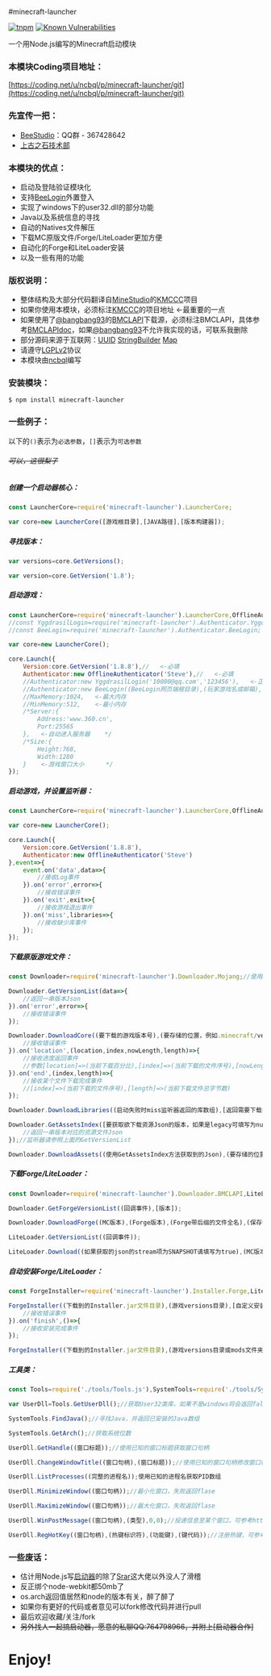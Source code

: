 #minecraft-launcher

[![tnpm](http://npm.taobao.org/badge/v/minecraft-launcher.svg?style=flat-square)](http://npm.taobao.org/package/minecraft-launcher) [![Known Vulnerabilities](https://snyk.io/test/npm/minecraft-launcher/badge.svg)](https://snyk.io/test/npm/minecraft-launcher)

一个用Node.js编写的Minecraft启动模块

### 本模块Coding项目地址：

[https://coding.net/u/ncbql/p/minecraft-launcher/git](https://coding.net/u/ncbql/p/minecraft-launcher/git)

### 先宣传一把：

- [BeeStudio](http://jq.qq.com/?_wv=1027&k=27xer22)：QQ群 - 367428642
- [上古之石技术部](http://www.mcbbs.net/group-324-1.html)

### 本模块的优点：

- 启动及登陆验证模块化
- 支持[BeeLogin](http://www.mcbbs.net/thread-457773-1-1.html)外置登入
- 实现了windows下的user32.dll的部分功能
- Java以及系统信息的寻找
- 自动的Natives文件解压
- 下载MC原版文件/Forge/LiteLoader更加方便
- 自动化的Forge和LiteLoader安装
- 以及一些有用的功能

### 版权说明：

- 整体结构及大部分代码翻译自[MineStudio](https://github.com/MineStudio)的[KMCCC](https://github.com/MineStudio/KMCCC)项目
- 如果你使用本模块，必须标注[KMCCC](https://github.com/MineStudio/KMCCC)的项目地址   <-最重要的一点
- 如果使用了[@bangbang93](http://weibo.com/bangbang93)的[BMCLAPI](http://bmclapi2.bangbang93.com/)下载源，必须标注BMCLAPI，具体参考[BMCLAPIdoc](http://bmclapi2.bangbang93.com/doc/)，如果[@bangbang93](http://weibo.com/bangbang93)不允许我实现的话，可联系我删除
- 部分源码来源于互联网：[UUID](http://www.cnblogs.com/greengnn/archive/2011/10/06/2199719.html)  [StringBuilder](http://blog.csdn.net/lynnlovemin/article/details/11476417) [Map](http://blog.sina.com.cn/s/blog_7e9c5b6801016oyz.html)
- 请遵守[LGPLv2](http://www.cnblogs.com/findumars/p/3556883.html)协议
- 本模块由[ncbql](http://www.mcbbs.net/home.php?mod=space&uid=897711)编写

### 安装模块：

    $ npm install minecraft-launcher

### 一些例子：

以下的`()`表示为`必选参数`，`[]`表示为`可选参数`

###### ~~可以，这很梨子~~<br>

##### 创建一个启动器核心：

```javascript
const LauncherCore=require('minecraft-launcher').LauncherCore;

var core=new LauncherCore([游戏根目录],[JAVA路径],[版本构建器]);
```

##### 寻找版本：

```javascript
var versions=core.GetVersions();

var version=core.GetVersion('1.8');
```

##### 启动游戏：

```javascript
const LauncherCore=require('minecraft-launcher').LauncherCore,OfflineAuthenticator=require('minecraft-launcher').Authenticator.Offline;
//const YggdrasilLogin=require('minecraft-launcher').Authenticator.Yggdrasil;    <-正版登陆库
//const BeeLogin=require('minecraft-launcher').Authenticator.BeeLogin;    <-BeeLogin登陆库

var core=new LauncherCore();

core.Launch({
    Version:core.GetVersion('1.8.8'),//   <-必填
    Authenticator:new OfflineAuthenticator('Steve'),//   <-必填
    //Authenticator:new YggdrasilLogin('10000@qq.com','123456'),   <-正版登陆
    //Authenticator:new BeeLogin((BeeLogin网页端根目录),(玩家游戏名或邮箱),(玩家密码),[若采用BeeLoginMOD请填写.minecradr下的config文件夹完整目录],[是否使用正版登入]),
	//MaxMemory:1024,   <-最大内存
	//MinMemory:512,    <-最小内存
	/*Server:{
        Address:'www.360.cn',
        Port:25565
    },   <-自动进入服务器    */
	/*Size:{
        Height:768,
        Width:1280
    }    <-游戏窗口大小      */
});
```

##### 启动游戏，并设置监听器：

```javascript
const LauncherCore=require('minecraft-launcher').LauncherCore,OfflineAuthenticator=require('minecraft-launcher').Authenticator.Offline;

var core=new LauncherCore();

core.Launch({
    Version:core.GetVersion('1.8.8'),
    Authenticator:new OfflineAuthenticator('Steve')
},event=>{
    event.on('data',data=>{
        //接收Log事件
    }).on('error',error=>{
        //接收错误事件
    }).on('exit',exit=>{
        //接收游戏退出事件
    }).on('miss',libraries=>{
        //接收缺少库事件
    });
});
```

##### 下载原版游戏文件：

```javascript
const Downloader=require('minecraft-launcher').Downloader.Mojang;//使用Mojang源进行下载

Downloader.GetVersionList(data=>{
    //返回一串版本Json
}).on('error',error=>{
    //接收错误事件
});

Downloader.DownloadCore((要下载的游戏版本号),(要存储的位置，例如.minecraft/versions/1.8.8/)).on('error',error=>{
    //接收错误事件
}).on('location',(location,index,nowLength,length)=>{
    //接收进度返回事件
    //参数[location]=>(当前下载百分比),[index]=>(当前下载的文件序号),[nowLength]=>(当前下载文件已下载的字节数),[length]=>(当前下载文件总字节数)
}).on('end',(index,length)=>{
    //接收某个文件下载完成事件
    //[index]=>(当前下载的文件序号),[length]=>(当前下载文件总字节数)
});

Downloader.DownloadLibraries((启动失败时miss监听器返回的库数组),[返回需要下载的库文件数组，例如libraries=>{}]);//监听器请参照上面的DownloadCore

Downloader.GetAssetsIndex([要获取欲下载资源Json的版本，如果是legacy可填写为null],(要存储的位置，例如.minecraft/assets/),assets=>{
    //返回一串版本对应的资源文件Json
});//监听器请参照上面的GetVersionList

Downloader.DownloadAssets((使用GetAssetsIndex方法获取到的Json),(要存储的位置，例如.minecraft/libraries/),[返回需要下载的资源文件数组，例如assets=>{}]);//监听器请参照上面的DownloadCore
```

##### 下载Forge/LiteLoader：

```javascript
const Downloader=require('minecraft-launcher').Downloader.BMCLAPI,LiteLoader=require('minecraft-launcher').Downloader.LiteLoader;//使用BMCLAPI源和LiteLoader源进行下载，监听器可参考上面的原版文件下载

Downloader.GetForgeVersionList((回调事件),[版本]);

Downloader.DownloadForge((MC版本),(Forge版本),(Forge带后缀的文件全名),(保存位置),[Forge分支]);

LiteLoader.GetVersionList((回调事件));

LiteLoader.Download((如果获取的json的stream项为SNAPSHOT请填写为true),(MC版本),(保存位置));
```

##### 自动安装Forge/LiteLoader：

```javascript
const ForgeInstaller=require('minecraft-launcher').Installer.Forge,LiteLoaderInstaller=require('minecraft-launcher').Installer.LiteLoader;

ForgeInstaller((下载到的Installer.jar文件目录),(游戏versions目录),[自定义安装的游戏版本名],[原版核心文件版本名]).on('error',error=>{
    //接收错误事件
}).on('finish',()=>{
    //接收安装完成事件
});

ForgeInstaller((下载到的Installer.jar文件目录),(游戏versions目录或mods文件夹),[如果安装了Forge推荐填写true，并修改前一个参数为版本对应的mods文件夹],[自定义安装的游戏版本名],[原版核心文件版本名]);//监听器请参考Forge自动安装
```

##### 工具类：

```javascript
const Tools=require('./tools/Tools.js'),SystemTools=require('./tools/SystemTools.js');

var UserDll=Tools.GetUserDll();//获取User32类库，如果不是windows将会返回false，本部分由Ivan提供，仅支持node.js 6.x的版本

SystemTools.FindJava();//寻找Java，并返回已安装的Java数组

SystemTools.GetArch();//获取系统位数

UserDll.GetHandle((窗口标题));//使用已知的窗口标题获取窗口句柄

UserDll.ChangeWindowTitle((窗口句柄),(窗口标题));//使用已知的窗口句柄修改窗口标题

UserDll.ListProcesses((完整的进程名));使用已知的进程名获取PID数组

UserDll.MinimizeWindow((窗口句柄));//最小化窗口，失败返回flase

UserDll.MaximizeWindow((窗口句柄));//最大化窗口，失败返回flase

UserDll.WinPostMessage((窗口句柄),(类型),0,0);//投递信息至某个窗口，可参考http://blog.csdn.net/yanruichong/article/details/6751209

UserDll.RegHotKey((窗口句柄),(热键标识符),(功能键),(键代码));//注册热键，可参考http://baike.so.com/doc/5906219-6119121.html
```

### 一些废话：

- 估计用Node.js写[启动器](http://www.mcbbs.net/forum.php?mod=viewthread&tid=601390)的除了[Srar](http://www.mcbbs.net/home.php?mod=space&uid=1129071)这大佬以外没人了滑稽
- 反正绑个node-webkit都50mb了
- os.arch返回值居然和node的版本有关，醉了醉了
- 如果你有更好的代码或者意见可以fork修改代码并进行pull
- 最后欢迎收藏/关注/fork
- ~~另外找人一起搞启动器，愿意的私聊QQ:764798966，并附上[启动器合作]~~

# Enjoy!
